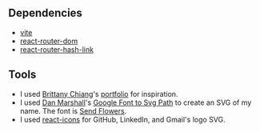 ## Dependencies
* [vite](https://vitejs.dev)
* [react-router-dom](https://www.npmjs.com/package/react-router-dom)
* [react-router-hash-link](https://www.npmjs.com/package/react-router-hash-link)

## Tools
* I used [Brittany Chiang](https://github.com/bchiang7)'s [portfolio](https://brittanychiang.com) for inspiration.
* I used [Dan Marshall](https://github.com/danmarshall)'s [Google Font to Svg Path](https://danmarshall.github.io/google-font-to-svg-path/) to create an SVG of my name. The font is [Send Flowers](https://fonts.google.com/specimen/Send+Flowers).
* I used [react-icons](https://www.npmjs.com/package/react-icons) for GitHub, LinkedIn, and Gmail's logo SVG.